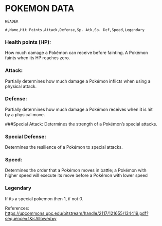 
# POKEMON DATA
    
    HEADER
   
    #,Name,Hit Points,Attack,Defense,Sp. Atk,Sp. Def,Speed,Legendary

### Health points (HP): 
   How much damage a Pokémon can receive before fainting. A Pokémon faints when its HP reaches zero.

### Attack:
   Partially determines how much damage a Pokémon inflicts when using a physical attack.


### Defense: 
   Partially determines how much damage a Pokémon receives when it is hit by a physical move.

###Special Attack: 
   Determines the strength of a Pokémon’s special attacks.

### Special Defense: 
   Determines the resilience of a Pokémon to special attacks.

### Speed:
   Determines the order that a Pokémon moves in battle; a Pokémon with higher speed will execute its move
    before a Pokémon with lower speed
    
### Legendary
   If its a special pokemon then 1, if not 0.


References:   https://upcommons.upc.edu/bitstream/handle/2117/121655/134419.pdf?sequence=1&isAllowed=y 